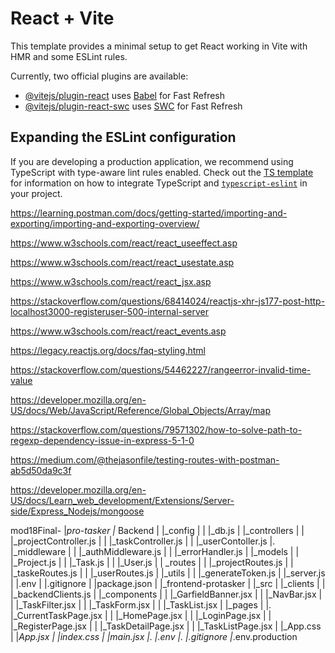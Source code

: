 # React + Vite

This template provides a minimal setup to get React working in Vite with HMR and some ESLint rules.

Currently, two official plugins are available:

- [@vitejs/plugin-react](https://github.com/vitejs/vite-plugin-react/blob/main/packages/plugin-react) uses [Babel](https://babeljs.io/) for Fast Refresh
- [@vitejs/plugin-react-swc](https://github.com/vitejs/vite-plugin-react/blob/main/packages/plugin-react-swc) uses [SWC](https://swc.rs/) for Fast Refresh

## Expanding the ESLint configuration

If you are developing a production application, we recommend using TypeScript with type-aware lint rules enabled. Check out the [TS template](https://github.com/vitejs/vite/tree/main/packages/create-vite/template-react-ts) for information on how to integrate TypeScript and [`typescript-eslint`](https://typescript-eslint.io) in your project.



https://learning.postman.com/docs/getting-started/importing-and-exporting/importing-and-exporting-overview/

https://www.w3schools.com/react/react_useeffect.asp

https://www.w3schools.com/react/react_usestate.asp

https://www.w3schools.com/react/react_jsx.asp

https://stackoverflow.com/questions/68414024/reactjs-xhr-js177-post-http-localhost3000-registeruser-500-internal-server

https://www.w3schools.com/react/react_events.asp


https://legacy.reactjs.org/docs/faq-styling.html

https://stackoverflow.com/questions/54462227/rangeerror-invalid-time-value


https://developer.mozilla.org/en-US/docs/Web/JavaScript/Reference/Global_Objects/Array/map

https://stackoverflow.com/questions/79571302/how-to-solve-path-to-regexp-dependency-issue-in-express-5-1-0


https://medium.com/@thejasonfile/testing-routes-with-postman-ab5d50da9c3f

https://developer.mozilla.org/en-US/docs/Learn_web_development/Extensions/Server-side/Express_Nodejs/mongoose

mod18Final-
                    |_pro-tasker
                 		|_ Backend
                               |               |_config
                               |               |          |_db.js
                               |               |_controllers
                               |               |                   |_projectController.js
                               |               |                   |_taskController.js
                               |               |                   |_userContoller.js
                               |.              |_middleware
                               |               |                     |_authMiddleware.js
                               |               |                     |_errorHandler.js
                               |               |_models
                               |               |             |_Project.js
                               |               |             |_Task.js
                               |               |             |_User.js
                               |               | _routes
                               |               |             |_projectRoutes.js
                               |               |             |_taskeRoutes.js
                               |               |             |_userRoutes.js
                               |               |_utils
                               |               |        |_generateToken.js
                               |               |_server.js
                               |               |.env
                               |               |.gitignore
                               |               |package.json
                               |
                               |_frontend-protasker
                               |                  |_src
                               |                         |_clients
                               |                         |            |_backendClients.js
                               |                         |_components
                               |                         |                    |_GarfieldBanner.jsx
                               |                         |                    |_NavBar.jsx
                               |                         |                    |_TaskFilter.jsx
                               |                         |                    |_TaskForm.jsx
                               |                         |                    |_TaskList.jsx
                               |                         |_pages
                               |                         |.          |_CurrentTaskPage.jsx
                               |                         |           |_HomePage.jsx
                               |                         |           |_LoginPage.jsx
                               |                         |           |_RegisterPage.jsx
                               |                         |           |_TaskDetailPage.jsx
                               |                         |           |_TaskListPage.jsx
                               |                         |_App.css
                               |                         |_App.jsx
                               |                         |_index.css
                               |                         |_main.jsx
                               |.                        |_.env
                               |.                        |_.gitignore
                                                         |_.env.production